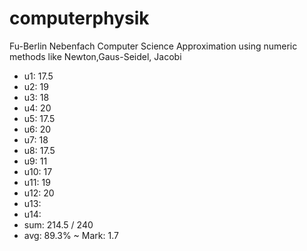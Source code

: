 computerphysik
==============

Fu-Berlin Nebenfach
Computer Science
Approximation using numeric methods like Newton,Gaus-Seidel, Jacobi

* u1: 17.5
* u2: 19
* u3: 18
* u4: 20
* u5: 17.5
* u6: 20
* u7: 18
* u8: 17.5
* u9: 11
* u10: 17
* u11: 19
* u12: 20
* u13:
* u14:
* sum: 214.5 / 240
* avg:  89.3% ~ Mark: 1.7
